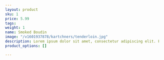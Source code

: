 ```yaml
---
layout: product
sku: 1
price: 5.99
tags:
weight: 1
name: Smoked Boudin
image: "/v1601937878/kartchners/tenderloin.jpg"
description: Lorem ipsum dolor sit amet, consectetur adipiscing elit. Fusce dictum nec massa ac lacinia. Sed imperdiet elit sed efficitur facilisis. Nam posuere turpis in est tempus ultricies.
product_options: []

---
```

